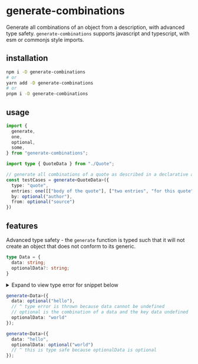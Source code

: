 # generate-combinations

Generate all combinations of an object from a description, with advanced type safety. `generate-combinations` supports javascript and typescript, with esm or commonjs style imports.

## installation

```bash
npm i -D generate-combinations
# or
yarn add -D generate-combinations
# or
pnpm i -D generate-combinations
```

## usage

```typescript
import {
  generate,
  one,
  optional,
  some,
} from "generate-combinations";

import type { QuoteData } from "./Quote";

// generate all combinations of a quote as described in a declarative api!
const testCases = generate<QuoteData>({
  type: "quote",
  entries: one([["body of the quote"], ["two entries", "for this quote"]]),
  by: optional("author"),
  from: optional("source")
})
```

## features

Advanced type safety - the `generate` function is typed such that it will not create an object that does not conform to its generic.
```typescript
type Data = {
  data: string;
  optionalData?: string;
}

```

<details><summary>
  Expand to view type error for snippet below
  </summary><p>

``` typescript
(property) data: string | Combination<string>
  Type 'Combination<string | typeof KeyValueUndefined>' is not assignable to type 'string | Combination<string>'.
    Type 'Combination<string | typeof KeyValueUndefined>' is not assignable to type 'Combination<string>'.
      Type 'string | typeof KeyValueUndefined' is not assignable to type 'string'.
        Type 'typeof KeyValueUndefined' is not assignable to type 'string'.ts(2322)
index.test.ts(22, 3): The expected type comes from property 'data' which is declared here on type 'GenerationTemplate<Data>'
```

</p></details>

```typescript
generate<Data>({
  data: optional("hello"),
  // ^ type error is thrown because data cannot be undefined
  // optional is the combination of a data and the key data undefined
  optionalData: "world"
});
```

```typescript
generate<Data>({
  data: "hello",
  optionalData: optional("world")
  // ^ this is type safe because optionalData is optional
});
```
